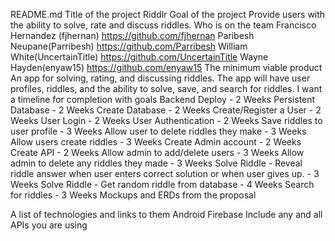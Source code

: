 README.md
Title of the project
Riddlr
Goal of the project
Provide users with the ability to solve, rate and discuss riddles.
Who is on the team
Francisco Hernandez (fjhernan)
https://github.com/fjhernan
Paribesh Neupane(Parribesh) 
https://github.com/Parribesh
William White(UncertainTitle) 
https://github.com/UncertainTitle
Wayne Hayden(enyaw15)
https://github.com/enyaw15 
The minimum viable product
An app for solving, rating, and discussing riddles. The app will have user profiles, riddles, and the ability to solve, save, and search for riddles.
I want a timeline for completion with goals
Backend Deploy - 2 Weeks
Persistent Database - 2 Weeks
Create Database - 2 Weeks
Create/Register a User - 2 Weeks
User Login - 2 Weeks
User Authentication - 2 Weeks
Save riddles to user profile - 3 Weeks
Allow user to delete riddles they make - 3 Weeks
Allow users create riddles - 3 Weeks
Create Admin account - 2 Weeks
Create API - 2 Weeks
Allow admin to add/delete users - 3 Weeks
Allow admin to delete any riddles they made - 3 Weeks
Solve Riddle - Reveal riddle answer when user enters correct solution or when user gives up. - 3 Weeks
Solve Riddle - Get random riddle from database - 4 Weeks
Search for riddles - 3 Weeks
Mockups and ERDs from the proposal


A list of technologies and links to them
Android
Firebase
Include any and all APIs you are using
